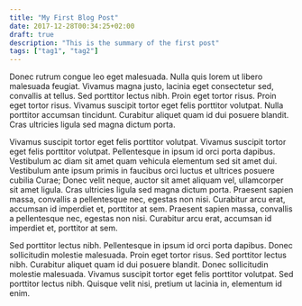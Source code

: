 ```yaml
---
title: "My First Blog Post"
date: 2017-12-28T00:34:25+02:00
draft: true
description: "This is the summary of the first post"
tags: ["tag1", "tag2"]
---
```


Donec rutrum congue leo eget malesuada. Nulla quis lorem ut libero malesuada feugiat. Vivamus magna justo, lacinia eget consectetur sed, convallis at tellus. Sed porttitor lectus nibh. Proin eget tortor risus. Proin eget tortor risus. Vivamus suscipit tortor eget felis porttitor volutpat. Nulla porttitor accumsan tincidunt. Curabitur aliquet quam id dui posuere blandit. Cras ultricies ligula sed magna dictum porta.

Vivamus suscipit tortor eget felis porttitor volutpat. Vivamus suscipit tortor eget felis porttitor volutpat. Pellentesque in ipsum id orci porta dapibus. Vestibulum ac diam sit amet quam vehicula elementum sed sit amet dui. Vestibulum ante ipsum primis in faucibus orci luctus et ultrices posuere cubilia Curae; Donec velit neque, auctor sit amet aliquam vel, ullamcorper sit amet ligula. Cras ultricies ligula sed magna dictum porta. Praesent sapien massa, convallis a pellentesque nec, egestas non nisi. Curabitur arcu erat, accumsan id imperdiet et, porttitor at sem. Praesent sapien massa, convallis a pellentesque nec, egestas non nisi. Curabitur arcu erat, accumsan id imperdiet et, porttitor at sem.

Sed porttitor lectus nibh. Pellentesque in ipsum id orci porta dapibus. Donec sollicitudin molestie malesuada. Proin eget tortor risus. Sed porttitor lectus nibh. Curabitur aliquet quam id dui posuere blandit. Donec sollicitudin molestie malesuada. Vivamus suscipit tortor eget felis porttitor volutpat. Sed porttitor lectus nibh. Quisque velit nisi, pretium ut lacinia in, elementum id enim.

